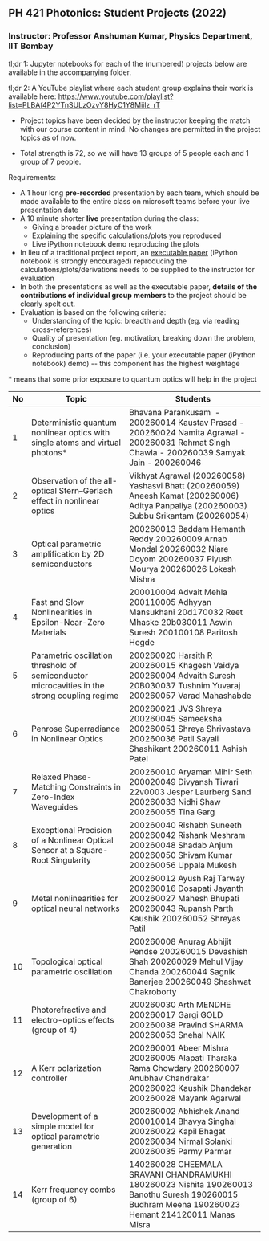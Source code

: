## PH 421 Photonics: Student Projects (2022)

### **Instructor:** Professor Anshuman Kumar, Physics Department, IIT Bombay

tl;dr 1: Jupyter notebooks for each of the (numbered) projects below are available in the accompanying folder.

tl;dr 2: A YouTube playlist where each student group explains their work is available here: https://www.youtube.com/playlist?list=PLBAf4P2YTnSULzOzvY8HyC1Y8Miilz_rT

- Project topics have been decided by the instructor keeping the match with our course content in mind. No changes are permitted in the project topics as of now.

- Total strength is 72, so we will have 13 groups of 5 people each and 1 group of 7 people.

Requirements:

- A 1 hour long **pre-recorded** presentation by each team, which should be made available to the entire class on microsoft teams before your live presentation date
- A 10 minute shorter **live** presentation during the class:
  - Giving a broader picture of the work
  - Explaining the specific calculations/plots you reproduced
  - Live iPython notebook demo reproducing the plots
- In lieu of a traditional project report, an [executable paper](https://www.nature.com/articles/s42005-020-00403-4) (iPython notebook is strongly encouraged) reproducing the calculations/plots/derivations needs to be supplied to the instructor for evaluation
- In both the presentations as well as the executable paper, **details of the contributions of individual group members** to the project should be clearly spelt out.
- Evaluation is based on the following criteria:
  - Understanding of the topic: breadth and depth (eg. via reading cross-references)
  - Quality of presentation (eg. motivation, breaking down the problem, conclusion)
  - Reproducing parts of the paper (i.e. your executable paper (iPython notebook) demo) -- this component has the highest weightage

\* means that some prior exposure to quantum optics will help in the project

|**No**| **Topic** | **Students** |
| --- | --- | --- |
| 1  | Deterministic quantum nonlinear optics with single atoms and virtual photons\*                | Bhavana Parankusam  - 200260014 Kaustav Prasad - 200260024 Namita Agrawal - 200260031 Rehmat Singh Chawla - 200260039 Samyak Jain - 200260046|
| 2  | Observation of the all-optical Stern–Gerlach effect in nonlinear optics                       | Vikhyat Agrawal (200260058) Yashasvi Bhatt (200260059) Aneesh Kamat (200260006) Aditya Panpaliya (200260003) Subbu Srikantam (200260054) |
| 3  | Optical parametric amplification by 2D semiconductors                                         | 200260013 Baddam Hemanth Reddy 200260009 Arnab Mondal 200260032 Niare Doyom 200260037 Piyush Mourya 200260026 Lokesh Mishra                                  |
| 4  | Fast and Slow Nonlinearities in Epsilon-Near-Zero Materials                                   | 200010004 Advait Mehla 200110005 Adhyyan Mansukhani 20d170032 Reet Mhaske 20b030011 Aswin Suresh 200100108 Paritosh Hegde                                    |
| 5  | Parametric oscillation threshold of semiconductor microcavities in the strong coupling regime | 200260020 Harsith R 200260015 Khagesh Vaidya 200260004 Advaith Suresh 20B030037 Tushnim Yuvaraj 200260057 Varad Mahashabde                                   |
| 6  | Penrose Superradiance in Nonlinear Optics                                                     | 200260021 JVS Shreya 200260045 Sameeksha 200260051 Shreya Shrivastava 200260036 Patil Sayali Shashikant 200260011 Ashish Patel                               |
| 7  | Relaxed Phase-Matching Constraints in Zero-Index Waveguides                                   | 200260010 Aryaman Mihir Seth 200020049 Divyansh Tiwari 22v0003 Jesper Laurberg Sand 200260033 Nidhi Shaw 200260055 Tina Garg                                 |
| 8  | Exceptional Precision of a Nonlinear Optical Sensor at a Square-Root Singularity              | 200260040 Rishabh Suneeth 200260042 Rishank Meshram 200260048 Shadab Anjum 200260050 Shivam Kumar 200260056 Uppala Mukesh                                    |
| 9  | Metal nonlinearities for optical neural networks                                              | 200260012 Ayush Raj Tarway 200260016 Dosapati Jayanth 200260027 Mahesh Bhupati 200260043 Rupansh Parth Kaushik 200260052 Shreyas Patil                       |
| 10 | Topological optical parametric oscillation                                                    | 200260008 Anurag Abhijit Pendse 200260015 Devashish Shah 200260029 Mehul Vijay Chanda 200260044 Sagnik Banerjee 200260049 Shashwat Chakroborty |
| 11 | Photorefractive and electro-optics effects (group of 4)                                       | 200260030 Arth MENDHE 200260017 Gargi GOLD 200260038 Pravind SHARMA 200260053 Snehal NAIK                                                                     |
| 12 | A Kerr polarization controller                                                                | 200260001 Abeer Mishra 200260005 Alapati Tharaka Rama Chowdary 200260007 Anubhav Chandrakar 200260023 Kaushik Dhandekar 200260028 Mayank Agarwal             |
| 13 | Development of a simple model for optical parametric generation                              | 200260002 Abhishek Anand 200010014 Bhavya Singhal 200260022 Kapil Bhagat 200260034 Nirmal Solanki 200260035 Parmy Parmar                                     |
| 14 | Kerr frequency combs (group of 6)                                                             | 140260028 CHEEMALA SRAVANI CHANDRAMUKHI 180260023 Nishita 190260013 Banothu Suresh 190260015 Budhram Meena 190260023 Hemant 214120011 Manas Misra          |
